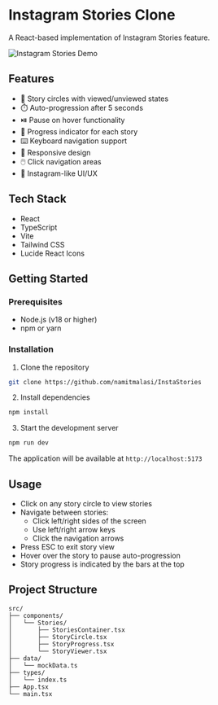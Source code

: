 # Instagram Stories Clone

A React-based implementation of Instagram Stories feature.

![Instagram Stories Demo](https://famous-dolphin-7947a2.netlify.app/)

## Features

- 📱 Story circles with viewed/unviewed states
- ⏱️ Auto-progression after 5 seconds
- ⏯️ Pause on hover functionality
- 🎯 Progress indicator for each story
- ⌨️ Keyboard navigation support
- 📱 Responsive design
- 🖱️ Click navigation areas
- 🎨 Instagram-like UI/UX

## Tech Stack

- React
- TypeScript
- Vite
- Tailwind CSS
- Lucide React Icons

## Getting Started

### Prerequisites

- Node.js (v18 or higher)
- npm or yarn

### Installation

1. Clone the repository

```bash
git clone https://github.com/namitmalasi/InstaStories
```

2. Install dependencies

```bash
npm install
```

3. Start the development server

```bash
npm run dev
```

The application will be available at `http://localhost:5173`

## Usage

- Click on any story circle to view stories
- Navigate between stories:
  - Click left/right sides of the screen
  - Use left/right arrow keys
  - Click the navigation arrows
- Press ESC to exit story view
- Hover over the story to pause auto-progression
- Story progress is indicated by the bars at the top

## Project Structure

```
src/
├── components/
│   └── Stories/
│       ├── StoriesContainer.tsx
│       ├── StoryCircle.tsx
│       ├── StoryProgress.tsx
│       └── StoryViewer.tsx
├── data/
│   └── mockData.ts
├── types/
│   └── index.ts
├── App.tsx
└── main.tsx
```
